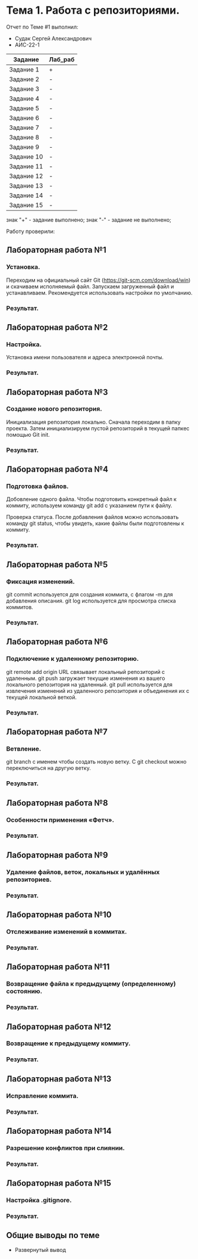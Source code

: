 # Тема 1. Работа с репозиториями.
Отчет по Теме #1 выполнил:
- Судак Сергей Александрович
- АИС-22-1

| Задание | Лаб_раб |
| ------ | ------ |
| Задание 1 | + |
| Задание 2 | - |
| Задание 3 | - |
| Задание 4 | - |
| Задание 5 | - |
| Задание 6 | - |
| Задание 7 | - |
| Задание 8 | - |
| Задание 9 | - | 
| Задание 10 | - |
| Задание 11 | - |
| Задание 12 | - |
| Задание 13 | - |
| Задание 14 | - |
| Задание 15 | - |

знак "+" - задание выполнено; знак "-" - задание не выполнено;

Работу проверили:


## Лабораторная работа №1
### Установка.
Переходим на официальный сайт Git (https://git-scm.com/download/win) и скачиваем исполняемый файл.
Запускаем загруженный файл и устанавливаем. Рекомендуется использовать настройки по умолчанию.
### Результат.


## Лабораторная работа №2
### Настройка.
Установка имени пользователя и адреса электронной почты.
### Результат.

## Лабораторная работа №3
### Создание нового репозитория.
Инициализация репозитория локально.
Сначала переходим в папку проекта. Затем инициализируем пустой репозиторий в текущей папкес помощью Git init.
### Результат.
  
## Лабораторная работа №4
### Подготовка файлов.
Добовление одного файла.
Чтобы подготовить конкретный файл к коммиту, используем команду git add с указанием пути к файлу.

Проверка статуса.
После добавления файлов можно использовать команду git status, чтобы увидеть, какие файлы были подготовлены к коммиту.
### Результат.

## Лабораторная работа №5
### Фиксация изменений.
git commit используется для создания коммита, с флагом -m для добавления описания.
git log используется для просмотра списка коммитов.
### Результат.

## Лабораторная работа №6
### Подключение к удаленному репозиторию.
git remote add origin URL связывает локальный репозиторий с удаленным.
git push загружает текущие изменения из вашего локального репозитория на удаленный.
git pull используется для извлечения изменений из удаленного репозитория и объединения их с текущей локальной веткой.
### Результат.

## Лабораторная работа №7
### Ветвление.
git branch с именем чтобы создать новую ветку.
С git checkout можно переключиться на другую ветку.
### Результат.

## Лабораторная работа №8
### Особенности применения «Фетч».
### Результат.

## Лабораторная работа №9
### Удаление файлов, веток, локальных и удалённых репозиториев.
### Результат.

## Лабораторная работа №10
### Отслеживание изменений в коммитах.
### Результат.

## Лабораторная работа №11
### Возвращение файла к предыдущему (определенному) состоянию.
### Результат.
  
## Лабораторная работа №12
### Возвращение к предыдущему коммиту.
### Результат.
  
## Лабораторная работа №13
### Исправление коммита.
### Результат.
  
## Лабораторная работа №14
### Разрешение конфликтов при слиянии.
### Результат.
  
## Лабораторная работа №15
### Настройка .gitignore.
### Результат.
  

## Общие выводы по теме
- Развернутый вывод
